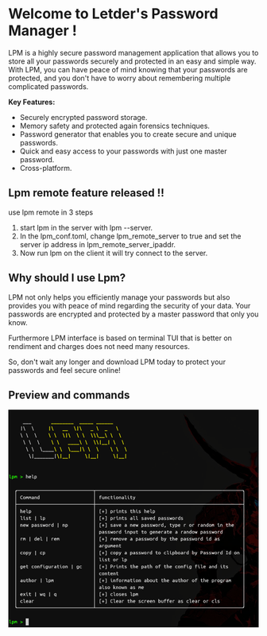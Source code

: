 # Welcome to Letder's Password Manager !

LPM is a highly secure password management application that allows you to store all your passwords securely and protected in an easy and simple way. With LPM, you can have peace of mind knowing that your passwords are protected, and you don't have to worry about remembering multiple complicated passwords.

**Key Features:**

- Securely encrypted password storage.
- Memory safety and protected again forensics techniques.
- Password generator that enables you to create secure and unique passwords.
- Quick and easy access to your passwords with just one master password.
- Cross-platform.


## Lpm remote feature released !! 
use lpm remote in 3 steps
 1. start lpm in the server with lpm --server.
 2. In the lpm\_conf.toml, change lpm\_remote\_server to true and set the server ip address in lpm\_remote\_server\_ipaddr.
 3. Now run lpm on the client it will try connect to the server.


## Why should I use Lpm?
LPM not only helps you efficiently manage your passwords but also provides you with peace of mind regarding the security of your data. Your passwords are encrypted and protected by a master password that only you know.

Furthermore LPM interface is based on terminal TUI that is better on rendiment and charges does not need many resources.

So, don't wait any longer and download LPM today to protect your passwords and feel secure online!


## Preview and commands
![Help LPM](media/help.png)
